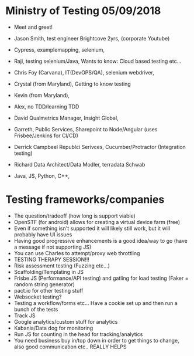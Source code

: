 # Ministry of Testing 05/09/2018

* Meet and greet!

- Jason Smith, test engineer Brightcove 2yrs, (corporate Youtube)
- Cypress, examplemapping, selenium, 

- Raji, testing selenium/Java, Wants to know: Cloud based testing etc...
- Chris Foy (Carvana), IT(DevOPS/QA), selenium webdriver, 
- Crystal (from Maryland), Getting to know testing
- Kevin (from Maryland), 
- Alex, no TDD/learning TDD
- David Qualmetrics Manager, Insight Global, 
- Garreth, Public Services, Sharepoint to Node/Angular (uses Frisbee/Jenkins for CI/CD)
- Derrick Campbeel Republci Serivces, Cucumber/Protractor (Integration testing)
- Richard Data Architect/Data Modler, terradata Schwab
- Java, JS, Python, C++, 


# Testing frameworks/companies

- The question/tradeoff (how long is support viable)
- OpenSTF (for android) allows for creating a virtual device farm (free)
- Even if something isn't supported it will likely still work, but it will probably have UI issues
- Having good progressive enhancements is a good idea/way to go (have a message if not supporting JS)
- You can use Charles to attempt/proxy web throttling
- TESTING THERAPY SESSION!!!
- Risk assessment testing (Fuzzing etc...)
- Scaffolding/Templating in JS
- Frisbe JS (Performance/API testing) and gatling for load testing (Faker = random string generator)
- pact.io for other testing stuff
- Websocket testing?
- Testing a workflow/forms etc... Have a cookie set up and then run a bunch of the tests
- Track JS
- Google analytics/custom stuff for analytics 
- Kabania/Data dog for monitoring
- Run JS for counting in the head for tracking/analytics
- You need business buy in/top down in order to get things to change, also good communication etc.. REALLY HELPS